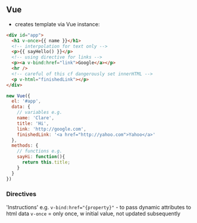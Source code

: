 ## Vue
- creates template via Vue instance:
```html
<div id="app">
  <h1 v-once>{{ name }}</h1>
  <!-- interpolation for text only -->
  <p>{{ sayHello() }}</p>
  <!-- using directive for links -->
  <p><a v-bind:href="link">Google</a></p>
  <hr />
  <!-- careful of this cf dangerously set innerHTML -->
  <p v-html="finishedLink"></p>
</div>
```
```javascript
new Vue({
  el: '#app',
  data: {
    // variables e.g.
    name: 'Clare',
    title: 'Hi',
    link: 'http://google.com',
    finishedLink: '<a href="http://yahoo.com">Yahoo</a>'
  },
  methods: {
    // functions e.g.
    sayHi: function(){
      return this.title;
    }
  }
})
```
### Directives
'Instructions' e.g. `v-bind:href="{property}"` - to pass dynamic attributes to html data
`v-once` = only once, w initial value, not updated subsequently
